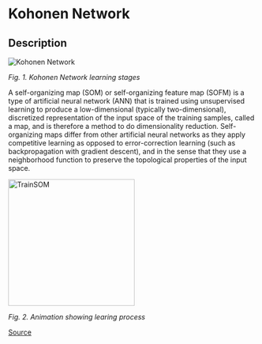 # Kohonen Network

## Description

![Kohonen Network](https://upload.wikimedia.org/wikipedia/commons/thumb/9/91/Somtraining.svg/500px-Somtraining.svg.png)

*Fig. 1. Kohonen Network learning stages*

A self-organizing map (SOM) or self-organizing feature map (SOFM) is a type of artificial neural network (ANN) that is trained using unsupervised learning to produce a low-dimensional (typically two-dimensional), discretized representation of the input space of the training samples, called a map, and is therefore a method to do dimensionality reduction. Self-organizing maps differ from other artificial neural networks as they apply competitive learning as opposed to error-correction learning (such as backpropagation with gradient descent), and in the sense that they use a neighborhood function to preserve the topological properties of the input space.

<a title="Chompinha / CC BY-SA (https://creativecommons.org/licenses/by-sa/4.0)" href="https://commons.wikimedia.org/wiki/File:TrainSOM.gif"><img width="256" alt="TrainSOM" src="https://upload.wikimedia.org/wikipedia/commons/3/35/TrainSOM.gif"></a>

*Fig. 2. Animation showing learing process*

[Source](https://en.wikipedia.org/wiki/Self-organizing_map)
